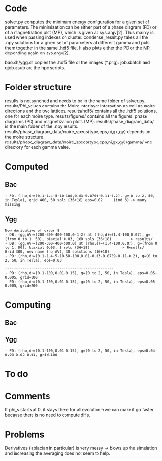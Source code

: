 # Code 
solver.py computes the minimum energy configuration for a given set of parameters. The minimization can be either part of a phase
    diagram (PD) or of a magnetization plot (MP), which is given as sys.argv[2]. Thus mainly is used when passing indexes on cluster.
condense_result.py takes all the .npy solutions for a given set of parameters at different gamma and puts them together in the same .hdf5 file.
    It also plots either the PD or the MP, depending again on sys.argv[2].

bao.sh/ygg.sh copies the .hdf5 file or the images (\*.png).
job.sbatch and qjob.qsub are the hpc scripts.

# Folder structure
results is not synched and needs to be in the same folder of solver.py.
results/Phi_values contains the Moire interlayer interaction as well as moire directions and the two lattices.
results/hdf5/ contains all the .hdf5 solutions, one for each moire type.
results/figures/ contains all the figures: phase diagrams (PD) and magnetization plots (MP).
results/phase_diagram_data/ is the main folder of the .npy results.
results/phase_diagram_data/moire_specs(type,eps,ni,gx,gy) depends on the moire structure.
results/phase_diagram_data/moire_specs(type,eps,ni,gx,gy)/gamma/ one directory for each gamma value.

# Computed 
## Bao
    - PD: (rho,d)=(0.1-1.4-5-10-100,0.03-0.0709-0.11-0.2), g=(0 to 2, 50, in Tesla), grid 400, 50 sols (36+18) eps=0.02     (ind 3) -> many missing
## Ygg
    New derivative of order 8
    - DB: (gg,AV)=(200-300-400-500,0-1-2) at (rho,d)=(1.4-100,0.07), g=(from 0 to 1, 50), biaxial 0.03, 100 sols (36+18)        -> results/
    - DB: (gg,AV)=(200-300-400-500,0) at (rho,d)=(1.4-100,0.07), g=(from 0 to 1, 50), biaxial 0.03, 5 sols (36+18)              -> Results/
    Grid 300, new name (no AV), 30 solutions (36+18)
    - PD: (rho,d)=(0.1-1.4-5-10-50-100,0.01-0.03-0.0709-0.11-0.2), g=(0 to 2, 50, in Tesla), eps=0.03
    ------------------------------------------------------------------------------------------------------------------------
    - PD: (rho,d)=(0.1-100,0.01-0.15), g=(0 to 2, 50, in Tesla), eps=0.05-0.005, grid=100
    - PD: (rho,d)=(0.1-100,0.01-0.15), g=(0 to 2, 50, in Tesla), eps=0.05-0.005, grid=200

# Computing
## Bao
## Ygg
    - PD: (rho,d)=(0.1-100,0.01-0.15), g=(0 to 2, 50, in Tesla), eps=0.04-0.03-0.02-0.01, grid=100

# To do

# Comments
If phi_s starts at 0, it stays there for all evolution->we can make it go faster because there is no need to compute dHs.

# Problems
Derivatives (laplacian in particular) is very messy -> blows up the simulation and increasing the averaging does not seem to help.




